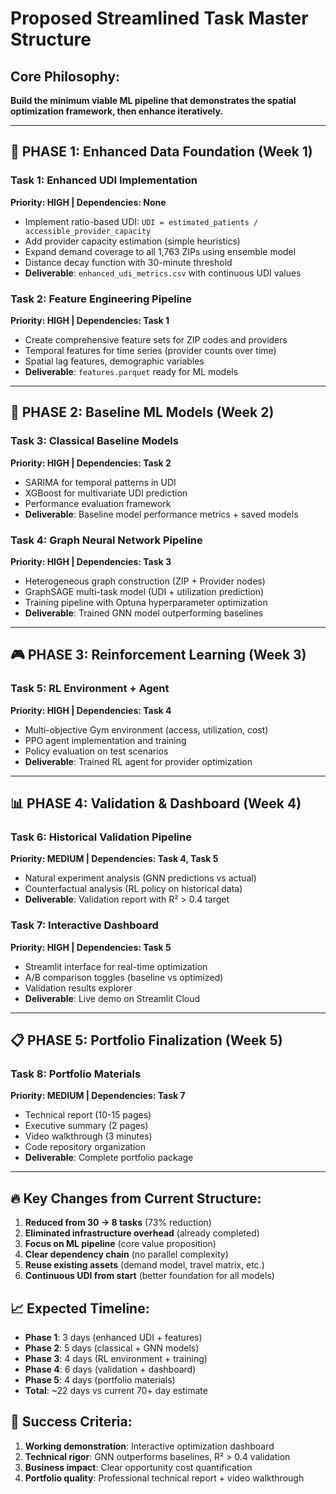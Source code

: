 # Proposed Streamlined Task Master Structure

## Core Philosophy: 
**Build the minimum viable ML pipeline that demonstrates the spatial optimization framework, then enhance iteratively.**

---

## 🚀 **PHASE 1: Enhanced Data Foundation (Week 1)**

### Task 1: Enhanced UDI Implementation  
**Priority: HIGH | Dependencies: None**
- Implement ratio-based UDI: `UDI = estimated_patients / accessible_provider_capacity`
- Add provider capacity estimation (simple heuristics)
- Expand demand coverage to all 1,763 ZIPs using ensemble model
- Distance decay function with 30-minute threshold
- **Deliverable**: `enhanced_udi_metrics.csv` with continuous UDI values

### Task 2: Feature Engineering Pipeline
**Priority: HIGH | Dependencies: Task 1**
- Create comprehensive feature sets for ZIP codes and providers
- Temporal features for time series (provider counts over time)
- Spatial lag features, demographic variables
- **Deliverable**: `features.parquet` ready for ML models

---

## 🤖 **PHASE 2: Baseline ML Models (Week 2)**

### Task 3: Classical Baseline Models
**Priority: HIGH | Dependencies: Task 2**
- SARIMA for temporal patterns in UDI
- XGBoost for multivariate UDI prediction
- Performance evaluation framework
- **Deliverable**: Baseline model performance metrics + saved models

### Task 4: Graph Neural Network Pipeline
**Priority: HIGH | Dependencies: Task 3**
- Heterogeneous graph construction (ZIP + Provider nodes)
- GraphSAGE multi-task model (UDI + utilization prediction)
- Training pipeline with Optuna hyperparameter optimization
- **Deliverable**: Trained GNN model outperforming baselines

---

## 🎮 **PHASE 3: Reinforcement Learning (Week 3)**

### Task 5: RL Environment + Agent
**Priority: HIGH | Dependencies: Task 4**
- Multi-objective Gym environment (access, utilization, cost)
- PPO agent implementation and training
- Policy evaluation on test scenarios
- **Deliverable**: Trained RL agent for provider optimization

---

## 📊 **PHASE 4: Validation & Dashboard (Week 4)**

### Task 6: Historical Validation Pipeline
**Priority: MEDIUM | Dependencies: Task 4, Task 5**
- Natural experiment analysis (GNN predictions vs actual)
- Counterfactual analysis (RL policy on historical data)
- **Deliverable**: Validation report with R² > 0.4 target

### Task 7: Interactive Dashboard
**Priority: HIGH | Dependencies: Task 5**
- Streamlit interface for real-time optimization
- A/B comparison toggles (baseline vs optimized)
- Validation results explorer
- **Deliverable**: Live demo on Streamlit Cloud

---

## 📋 **PHASE 5: Portfolio Finalization (Week 5)**

### Task 8: Portfolio Materials
**Priority: MEDIUM | Dependencies: Task 7**
- Technical report (10-15 pages)
- Executive summary (2 pages)
- Video walkthrough (3 minutes)
- Code repository organization
- **Deliverable**: Complete portfolio package

---

## 🔥 **Key Changes from Current Structure:**

1. **Reduced from 30 → 8 tasks** (73% reduction)
2. **Eliminated infrastructure overhead** (already completed)
3. **Focus on ML pipeline** (core value proposition)
4. **Clear dependency chain** (no parallel complexity)
5. **Reuse existing assets** (demand model, travel matrix, etc.)
6. **Continuous UDI from start** (better foundation for all models)

## 📈 **Expected Timeline:**
- **Phase 1**: 3 days (enhanced UDI + features)
- **Phase 2**: 5 days (classical + GNN models)  
- **Phase 3**: 4 days (RL environment + training)
- **Phase 4**: 6 days (validation + dashboard)
- **Phase 5**: 4 days (portfolio materials)
- **Total**: ~22 days vs current 70+ day estimate

## 🎯 **Success Criteria:**
1. **Working demonstration**: Interactive optimization dashboard
2. **Technical rigor**: GNN outperforms baselines, R² > 0.4 validation
3. **Business impact**: Clear opportunity cost quantification
4. **Portfolio quality**: Professional technical report + video walkthrough 